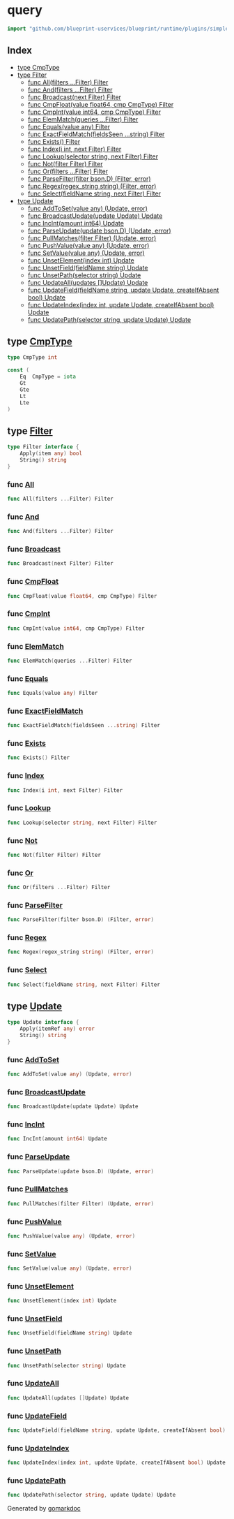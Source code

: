 <!-- Code generated by gomarkdoc. DO NOT EDIT -->

# query

```go
import "github.com/blueprint-uservices/blueprint/runtime/plugins/simplenosqldb/query"
```

## Index

- [type CmpType](<#CmpType>)
- [type Filter](<#Filter>)
  - [func All\(filters ...Filter\) Filter](<#All>)
  - [func And\(filters ...Filter\) Filter](<#And>)
  - [func Broadcast\(next Filter\) Filter](<#Broadcast>)
  - [func CmpFloat\(value float64, cmp CmpType\) Filter](<#CmpFloat>)
  - [func CmpInt\(value int64, cmp CmpType\) Filter](<#CmpInt>)
  - [func ElemMatch\(queries ...Filter\) Filter](<#ElemMatch>)
  - [func Equals\(value any\) Filter](<#Equals>)
  - [func ExactFieldMatch\(fieldsSeen ...string\) Filter](<#ExactFieldMatch>)
  - [func Exists\(\) Filter](<#Exists>)
  - [func Index\(i int, next Filter\) Filter](<#Index>)
  - [func Lookup\(selector string, next Filter\) Filter](<#Lookup>)
  - [func Not\(filter Filter\) Filter](<#Not>)
  - [func Or\(filters ...Filter\) Filter](<#Or>)
  - [func ParseFilter\(filter bson.D\) \(Filter, error\)](<#ParseFilter>)
  - [func Regex\(regex\_string string\) \(Filter, error\)](<#Regex>)
  - [func Select\(fieldName string, next Filter\) Filter](<#Select>)
- [type Update](<#Update>)
  - [func AddToSet\(value any\) \(Update, error\)](<#AddToSet>)
  - [func BroadcastUpdate\(update Update\) Update](<#BroadcastUpdate>)
  - [func IncInt\(amount int64\) Update](<#IncInt>)
  - [func ParseUpdate\(update bson.D\) \(Update, error\)](<#ParseUpdate>)
  - [func PullMatches\(filter Filter\) \(Update, error\)](<#PullMatches>)
  - [func PushValue\(value any\) \(Update, error\)](<#PushValue>)
  - [func SetValue\(value any\) \(Update, error\)](<#SetValue>)
  - [func UnsetElement\(index int\) Update](<#UnsetElement>)
  - [func UnsetField\(fieldName string\) Update](<#UnsetField>)
  - [func UnsetPath\(selector string\) Update](<#UnsetPath>)
  - [func UpdateAll\(updates \[\]Update\) Update](<#UpdateAll>)
  - [func UpdateField\(fieldName string, update Update, createIfAbsent bool\) Update](<#UpdateField>)
  - [func UpdateIndex\(index int, update Update, createIfAbsent bool\) Update](<#UpdateIndex>)
  - [func UpdatePath\(selector string, update Update\) Update](<#UpdatePath>)


<a name="CmpType"></a>
## type [CmpType](<https://gitlab.mpi-sws.org/cld/blueprint2/blueprint/blob/main/runtime/plugins/simplenosqldb/query/filter.go#L41>)



```go
type CmpType int
```

<a name="Eq"></a>

```go
const (
    Eq  CmpType = iota
    Gt
    Gte
    Lt
    Lte
)
```

<a name="Filter"></a>
## type [Filter](<https://gitlab.mpi-sws.org/cld/blueprint2/blueprint/blob/main/runtime/plugins/simplenosqldb/query/filter.go#L17-L20>)



```go
type Filter interface {
    Apply(item any) bool
    String() string
}
```

<a name="All"></a>
### func [All](<https://gitlab.mpi-sws.org/cld/blueprint2/blueprint/blob/main/runtime/plugins/simplenosqldb/query/filter.go#L180>)

```go
func All(filters ...Filter) Filter
```



<a name="And"></a>
### func [And](<https://gitlab.mpi-sws.org/cld/blueprint2/blueprint/blob/main/runtime/plugins/simplenosqldb/query/filter.go#L137>)

```go
func And(filters ...Filter) Filter
```



<a name="Broadcast"></a>
### func [Broadcast](<https://gitlab.mpi-sws.org/cld/blueprint2/blueprint/blob/main/runtime/plugins/simplenosqldb/query/filter.go#L115>)

```go
func Broadcast(next Filter) Filter
```



<a name="CmpFloat"></a>
### func [CmpFloat](<https://gitlab.mpi-sws.org/cld/blueprint2/blueprint/blob/main/runtime/plugins/simplenosqldb/query/filter.go#L133>)

```go
func CmpFloat(value float64, cmp CmpType) Filter
```



<a name="CmpInt"></a>
### func [CmpInt](<https://gitlab.mpi-sws.org/cld/blueprint2/blueprint/blob/main/runtime/plugins/simplenosqldb/query/filter.go#L129>)

```go
func CmpInt(value int64, cmp CmpType) Filter
```



<a name="ElemMatch"></a>
### func [ElemMatch](<https://gitlab.mpi-sws.org/cld/blueprint2/blueprint/blob/main/runtime/plugins/simplenosqldb/query/filter.go#L184>)

```go
func ElemMatch(queries ...Filter) Filter
```



<a name="Equals"></a>
### func [Equals](<https://gitlab.mpi-sws.org/cld/blueprint2/blueprint/blob/main/runtime/plugins/simplenosqldb/query/filter.go#L119>)

```go
func Equals(value any) Filter
```



<a name="ExactFieldMatch"></a>
### func [ExactFieldMatch](<https://gitlab.mpi-sws.org/cld/blueprint2/blueprint/blob/main/runtime/plugins/simplenosqldb/query/filter.go#L167>)

```go
func ExactFieldMatch(fieldsSeen ...string) Filter
```



<a name="Exists"></a>
### func [Exists](<https://gitlab.mpi-sws.org/cld/blueprint2/blueprint/blob/main/runtime/plugins/simplenosqldb/query/filter.go#L163>)

```go
func Exists() Filter
```



<a name="Index"></a>
### func [Index](<https://gitlab.mpi-sws.org/cld/blueprint2/blueprint/blob/main/runtime/plugins/simplenosqldb/query/filter.go#L111>)

```go
func Index(i int, next Filter) Filter
```



<a name="Lookup"></a>
### func [Lookup](<https://gitlab.mpi-sws.org/cld/blueprint2/blueprint/blob/main/runtime/plugins/simplenosqldb/query/filter.go#L92>)

```go
func Lookup(selector string, next Filter) Filter
```



<a name="Not"></a>
### func [Not](<https://gitlab.mpi-sws.org/cld/blueprint2/blueprint/blob/main/runtime/plugins/simplenosqldb/query/filter.go#L159>)

```go
func Not(filter Filter) Filter
```



<a name="Or"></a>
### func [Or](<https://gitlab.mpi-sws.org/cld/blueprint2/blueprint/blob/main/runtime/plugins/simplenosqldb/query/filter.go#L148>)

```go
func Or(filters ...Filter) Filter
```



<a name="ParseFilter"></a>
### func [ParseFilter](<https://gitlab.mpi-sws.org/cld/blueprint2/blueprint/blob/main/runtime/plugins/simplenosqldb/query/parsefilter.go#L15>)

```go
func ParseFilter(filter bson.D) (Filter, error)
```



<a name="Regex"></a>
### func [Regex](<https://gitlab.mpi-sws.org/cld/blueprint2/blueprint/blob/main/runtime/plugins/simplenosqldb/query/filter.go#L175>)

```go
func Regex(regex_string string) (Filter, error)
```



<a name="Select"></a>
### func [Select](<https://gitlab.mpi-sws.org/cld/blueprint2/blueprint/blob/main/runtime/plugins/simplenosqldb/query/filter.go#L107>)

```go
func Select(fieldName string, next Filter) Filter
```



<a name="Update"></a>
## type [Update](<https://gitlab.mpi-sws.org/cld/blueprint2/blueprint/blob/main/runtime/plugins/simplenosqldb/query/update.go#L14-L17>)



```go
type Update interface {
    Apply(itemRef any) error
    String() string
}
```

<a name="AddToSet"></a>
### func [AddToSet](<https://gitlab.mpi-sws.org/cld/blueprint2/blueprint/blob/main/runtime/plugins/simplenosqldb/query/update.go#L82>)

```go
func AddToSet(value any) (Update, error)
```



<a name="BroadcastUpdate"></a>
### func [BroadcastUpdate](<https://gitlab.mpi-sws.org/cld/blueprint2/blueprint/blob/main/runtime/plugins/simplenosqldb/query/update.go#L162>)

```go
func BroadcastUpdate(update Update) Update
```



<a name="IncInt"></a>
### func [IncInt](<https://gitlab.mpi-sws.org/cld/blueprint2/blueprint/blob/main/runtime/plugins/simplenosqldb/query/update.go#L99>)

```go
func IncInt(amount int64) Update
```



<a name="ParseUpdate"></a>
### func [ParseUpdate](<https://gitlab.mpi-sws.org/cld/blueprint2/blueprint/blob/main/runtime/plugins/simplenosqldb/query/parseupdate.go#L11>)

```go
func ParseUpdate(update bson.D) (Update, error)
```



<a name="PullMatches"></a>
### func [PullMatches](<https://gitlab.mpi-sws.org/cld/blueprint2/blueprint/blob/main/runtime/plugins/simplenosqldb/query/update.go#L87>)

```go
func PullMatches(filter Filter) (Update, error)
```



<a name="PushValue"></a>
### func [PushValue](<https://gitlab.mpi-sws.org/cld/blueprint2/blueprint/blob/main/runtime/plugins/simplenosqldb/query/update.go#L77>)

```go
func PushValue(value any) (Update, error)
```



<a name="SetValue"></a>
### func [SetValue](<https://gitlab.mpi-sws.org/cld/blueprint2/blueprint/blob/main/runtime/plugins/simplenosqldb/query/update.go#L72>)

```go
func SetValue(value any) (Update, error)
```



<a name="UnsetElement"></a>
### func [UnsetElement](<https://gitlab.mpi-sws.org/cld/blueprint2/blueprint/blob/main/runtime/plugins/simplenosqldb/query/update.go#L95>)

```go
func UnsetElement(index int) Update
```



<a name="UnsetField"></a>
### func [UnsetField](<https://gitlab.mpi-sws.org/cld/blueprint2/blueprint/blob/main/runtime/plugins/simplenosqldb/query/update.go#L91>)

```go
func UnsetField(fieldName string) Update
```



<a name="UnsetPath"></a>
### func [UnsetPath](<https://gitlab.mpi-sws.org/cld/blueprint2/blueprint/blob/main/runtime/plugins/simplenosqldb/query/update.go#L126>)

```go
func UnsetPath(selector string) Update
```



<a name="UpdateAll"></a>
### func [UpdateAll](<https://gitlab.mpi-sws.org/cld/blueprint2/blueprint/blob/main/runtime/plugins/simplenosqldb/query/update.go#L149>)

```go
func UpdateAll(updates []Update) Update
```



<a name="UpdateField"></a>
### func [UpdateField](<https://gitlab.mpi-sws.org/cld/blueprint2/blueprint/blob/main/runtime/plugins/simplenosqldb/query/update.go#L103>)

```go
func UpdateField(fieldName string, update Update, createIfAbsent bool) Update
```



<a name="UpdateIndex"></a>
### func [UpdateIndex](<https://gitlab.mpi-sws.org/cld/blueprint2/blueprint/blob/main/runtime/plugins/simplenosqldb/query/update.go#L107>)

```go
func UpdateIndex(index int, update Update, createIfAbsent bool) Update
```



<a name="UpdatePath"></a>
### func [UpdatePath](<https://gitlab.mpi-sws.org/cld/blueprint2/blueprint/blob/main/runtime/plugins/simplenosqldb/query/update.go#L111>)

```go
func UpdatePath(selector string, update Update) Update
```



Generated by [gomarkdoc](<https://github.com/princjef/gomarkdoc>)
